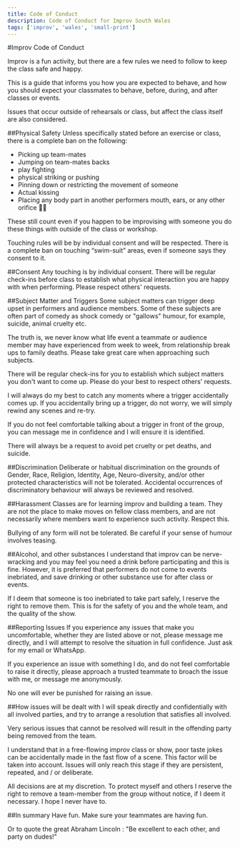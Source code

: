 ```yaml
---
title: Code of Conduct
description: Code of Conduct for Improv South Wales
tags: ['improv', 'wales', 'small-print']
---
```


#Improv Code of Conduct

Improv is a fun activity, but there are a few rules we need to follow to keep the class safe and happy. 

This is a guide that informs you how you are expected to behave, and how you should expect your classmates to behave, before, during, and after classes or events. 

Issues that occur outside of rehearsals or class, but affect the class itself are also considered. 

##Physical Safety
Unless specifically stated before an exercise or class, there is a complete ban on the following:

* Picking up team-mates
* Jumping on team-mates backs
* play fighting
* physical striking or pushing
* Pinning down or restricting the movement of someone
* Actual kissing
* Placing any body part in another performers mouth, ears, or any other orifice 🤦🏻

These still count even if you happen to be improvising with someone you do these things with outside of the class or workshop.

Touching rules will be by individual consent and will be respected. There is a complete ban on touching “swim-suit” areas, even if someone says they consent to it.

##Consent
Any touching is by individual consent. There will be regular check-ins before class to establish what physical interaction you are happy with when performing. Please respect others' requests. 

##Subject Matter and Triggers
Some subject matters can trigger deep upset in performers and audience members. Some of these subjects are often part of comedy as shock comedy or "gallows" humour, for example, suicide, animal cruelty etc. 

The truth is, we never know what life event a teammate or audience member may have experienced from week to week, from relationship break ups to family deaths. Please take great care when approaching such subjects. 

There will be regular check-ins for you to establish which subject matters you don't want to come up. Please do your best to respect others' requests. 

I will always do my best to catch any moments where a trigger accidentally comes up. If you accidentally bring up a trigger, do not worry, we will simply rewind any scenes and re-try.

If you do not feel comfortable talking about a trigger in front of the group, you can message me in confidence and I will ensure it is identified. 

There will always be a request to avoid pet cruelty or pet deaths, and suicide. 

##Discrimination
Deliberate or habitual discrimination on the grounds of Gender, Race, Religion, Identity, Age, Neuro-diversity, and/or other protected characteristics will not be tolerated. Accidental occurrences of discriminatory behaviour will always be reviewed and resolved.

##Harassment
Classes are for learning improv and building a team. They are not the place to make moves on fellow class members, and are not necessarily where members want to experience such activity. Respect this.

Bullying of any form will not be tolerated. Be careful if your sense of humour involves teasing.

##Alcohol, and other substances
I understand that improv can be nerve-wracking and you may feel you need a drink before participating and this is fine. However, it is preferred that performers do not come to events inebriated, and save drinking or other substance use for after class or events.

If I deem that someone is too inebriated to take part safely, I reserve the right to remove them. This is for the safety of you and the whole team, and the quality of the show.

##Reporting Issues
If you experience any issues that make you uncomfortable, whether they are listed above or not, please message me directly, and I will attempt to resolve the situation in full confidence. Just ask for my email or WhatsApp.

If you experience an issue with something I do, and do not feel comfortable to raise it directly, please approach a trusted teammate to broach the issue with me, or message me anonymously.

No one will ever be punished for raising an issue. 

##How issues will be dealt with
I will speak directly and confidentially with all involved parties, and try to arrange a resolution that satisfies all involved.

Very serious issues that cannot be resolved will result in the offending party being removed from the team.

I understand that in a free-flowing improv class or show, poor taste jokes can be accidentally made in the fast flow of a scene. This factor will be taken into account. Issues will only reach this stage if they are persistent, repeated, and / or deliberate.

All decisions are at my discretion. To protect myself and others I reserve the right to remove a team-member from the group without notice, if I deem it necessary. I hope I never have to.

##In summary
Have fun. Make sure your teammates are having fun.

Or to quote the great Abraham Lincoln : "Be excellent to each other, and party on dudes!" 



